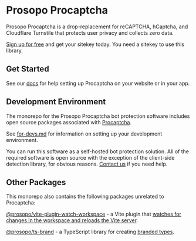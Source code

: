 # Prosopo Procaptcha

Prosopo Procaptcha is a drop-replacement for reCAPTCHA, hCaptcha, and Cloudflare Turnstile that protects user privacy and collects zero data.

[Sign up for free](https://prosopo.io/register) and get your sitekey today. You need a sitekey to use
this library.

## Get Started

See our [docs](https://docs.prosopo.io) for help setting up Procaptcha on your website or in your app.

## Development Environment

The monorepo for the Prosopo Procaptcha bot protection software includes open source packages associated
with [Procaptcha](https://prosopo.io/products/gdpr-compliant-captcha/).

See [for-devs.md](for-devs.md) for information on setting up your development environment.

You can run this software as a self-hosted bot protection solution. All of the required software is open source with the
exception of the client-side detection library, for obvious reasons. [Contact us](https://prosopo.io/contact/) if you
need help.

## Other Packages

This monorepo also contains the following packages unrelated to Procaptcha:

[@prosopo/vite-plugin-watch-workspace](https://www.npmjs.com/package/@prosopo/vite-plugin-watch-workspace) - a Vite
plugin that [watches for changes in the workspace and reloads the Vite server](https://prosopo.io/articles/using-vite-to-rebuild-local-dependencies-in-an-npm-workspace/).

[@prosopo/ts-brand](https://www.npmjs.com/package/@prosopo/ts-brand) - a TypeScript library for creating [branded types](https://prosopo.io/blog/typescript-branding/).


